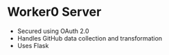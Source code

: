 # Worker0 Server

* Secured using OAuth 2.0
* Handles GitHub data collection and transformation
* Uses Flask 

